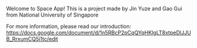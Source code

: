 Welcome to Space App!
This is a project made by Jin Yuze and Gao Gui from National University of Singapore

For more information, please read our introduction:
https://docs.google.com/document/d/1n5RBcP2pCqQYqHKlgLT8xtpeDlJJUB_RrxumCQ5i1tc/edit
